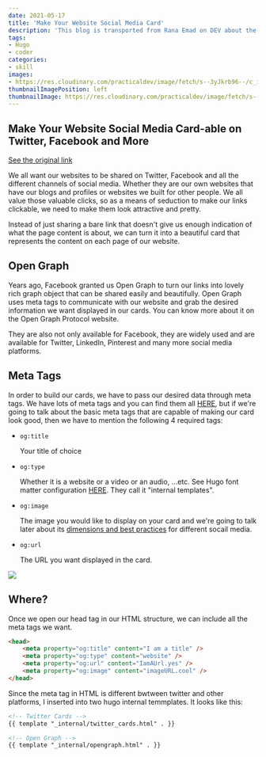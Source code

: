 ```yaml
---
date: 2021-05-17
title: 'Make Your Website Social Media Card'
description: 'This blog is transported from Rana Emad on DEV about the social card making'
tags:
- Hugo
- coder
categories:
- skill
images:
- https://res.cloudinary.com/practicaldev/image/fetch/s--3yJkrb96--/c_imagga_scale,f_auto,fl_progressive,h_420,q_auto,w_1000/https://dev-to-uploads.s3.amazonaws.com/i/y44m89pi90bi8p6g50lc.png
thumbnailImagePosition: left
thumbnailImage: https://res.cloudinary.com/practicaldev/image/fetch/s--3yJkrb96--/c_imagga_scale,f_auto,fl_progressive,h_420,q_auto,w_1000/https://dev-to-uploads.s3.amazonaws.com/i/y44m89pi90bi8p6g50lc.png
---
```

## Make Your Website Social Media Card-able on Twitter, Facebook and More

[See the original link](https://dev.to/ranaemad/make-your-website-social-media-card-able-on-twitter-facebook-and-more-35la#card-image-best-practices)

We all want our websites to be shared on Twitter, Facebook and all the different channels of social media. Whether they are our own websites that have our blogs and profiles or websites we built for other people. We all value those valuable clicks, so as a means of seduction to make our links clickable, we need to make them look attractive and pretty.

Instead of just sharing a bare link that doesn't give us enough indication of what the page content is about, we can turn it into a beautiful card that represents the content on each page of our website.

## Open Graph

Years ago, Facebook granted us Open Graph to turn our links into lovely rich graph object that can be shared easily and beautifully. Open Graph uses meta tags to communicate with our website and grab the desired information we want displayed in our cards. You can know more about it on the Open Graph Protocol website.

They are also not only available for Facebook, they are widely used and are available for Twitter, LinkedIn, Pinterest and many more social media platforms.

## Meta Tags

In order to build our cards, we have to pass our desired data through meta tags. We have lots of meta tags and you can find them all [HERE](https://ogp.me/), but if we're going to talk about the basic meta tags that are capable of making our card look good, then we have to mention the following 4 required tags:
* `og:title`

  Your title of choice
* `og:type`

  Whether it is a website or a video or an audio, ...etc. See Hugo font matter configuration [HERE](https://gohugo.io/templates/internal/). They call it "internal templates".
* `og:image`

  The image you would like to display on your card and we're going to talk later about its [dimensions and best practices](https://dev.to/ranaemad/make-your-website-social-media-card-able-on-twitter-facebook-and-more-35la#card-image-best-practices) for different socail media.
* `og:url`

  The URL you want displayed in the card.

![](https://res.cloudinary.com/practicaldev/image/fetch/s--Pix_2neS--/c_limit%2Cf_auto%2Cfl_progressive%2Cq_auto%2Cw_880/https://cdn.hashnode.com/res/hashnode/image/upload/v1594392173761/CsZCJnrG0.png)

## Where?

Once we open our head tag in our HTML structure, we can include all the meta tags we want.

```md
<head>
    <meta property="og:title" content="I am a title" />
    <meta property="og:type" content="website" />
    <meta property="og:url" content="IamAUrl.yes" />
    <meta property="og:image" content="imageURL.cool" />
</head>
```
Since the meta tag in HTML is different bwtween twitter and other platforms, I inserted into two hugo internal temmplates. It looks like this:

```md
<!-- Twitter Cards -->
{{ template "_internal/twitter_cards.html" . }}

<!-- Open Graph -->
{{ template "_internal/opengraph.html" . }}
```
